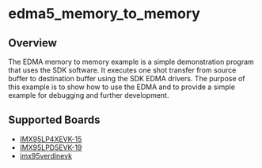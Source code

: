 # edma5_memory_to_memory

## Overview
The EDMA memory to memory example is a simple demonstration program that uses the SDK software.
It executes one shot transfer from source buffer to destination buffer using the SDK EDMA drivers.
The purpose of this example is to show how to use the EDMA and to provide a simple example for
debugging and further development.

## Supported Boards
- [IMX95LP4XEVK-15](../../../_boards/imx95lp4xevk15/driver_examples/edma5/memory_to_memory/example_board_readme.md)
- [IMX95LPD5EVK-19](../../../_boards/imx95lpd5evk19/driver_examples/edma5/memory_to_memory/example_board_readme.md)
- [imx95verdinevk](../../../_boards/imx95verdinevk/driver_examples/edma5/memory_to_memory/example_board_readme.md)
